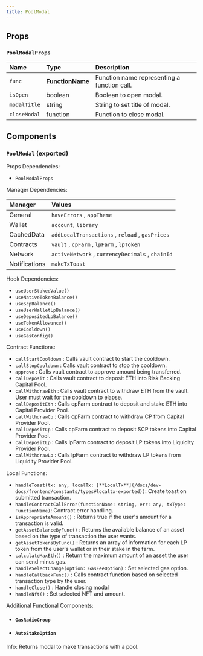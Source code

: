 ```yaml
---
title: PoolModal
---
```


## Props

### `PoolModalProps`

| Name | Type | Description                                                          |
| :--- | :--- | :------------------------------------------------------------------- |
| `func` | [**FunctionName**](/docs/dev-docs/frontend/constants/enums#functionname-exported) | Function name representing a function call.
| `isOpen` | boolean | Boolean to open modal.
| `modalTitle` | string | String to set title of modal.
| `closeModal` | function | Function to close modal.

## Components

### `PoolModal` (exported)

Props Dependencies:

- `PoolModalProps`

Manager Dependencies:

| Manager | Values                                                          |
| :--- | :------------------------------------------------------------------- |
| General | `haveErrors` , `appTheme`
| Wallet | `account`, `library`
| CachedData | `addLocalTransactions` , `reload` , `gasPrices`
| Contracts | `vault` , `cpFarm` , `lpFarm` , `lpToken`
| Network | `activeNetwork` , `currencyDecimals` , `chainId`
| Notifications | `makeTxToast`

Hook Dependencies:

- `useUserStakedValue()`
- `useNativeTokenBalance()`
- `useScpBalance()`
- `useUserWalletLpBalance()`
- `useDepositedLpBalance()`
- `useTokenAllowance()`
- `useCooldown()`
- `useGasConfig()`

Contract Functions:

- `callStartCooldown` : Calls vault contract to start the cooldown.
- `callStopCooldown` : Calls vault contract to stop the cooldown.
- `approve` : Calls vault contract to approve amount being transferred.
- `callDeposit` : Calls vault contract to deposit ETH into Risk Backing Capital Pool.
- `callWithdrawEth` : Calls vault contract to withdraw ETH from the vault. User must wait for the cooldown to elapse.
- `callDepositEth` : Calls cpFarm contract to deposit and stake ETH into Capital Provider Pool.
- `callWithdrawCp` : Calls cpFarm contract to withdraw CP from Capital Provider Pool.
- `callDepositCp` : Calls cpFarm contract to deposit SCP tokens into Capital Provider Pool.
- `callDepositLp` : Calls lpFarm contract to deposit LP tokens into Liquidity Provider Pool.
- `callWithdrawLp` : Calls lpFarm contract to withdraw LP tokens from Liquidity Provider Pool.


Local Functions:

- `handleToast(tx: any, localTx: [**LocalTx**](/docs/dev-docs/frontend/constants/types#localtx-exported))`: Create toast on submitted transaction.
- `handleContractCallError(functionName: string, err: any, txType: FunctionName)`: Contract error handling.
- `isAppropriateAmount()` : Returns true if the user's amount for a transaction is valid.
- `getAssetBalanceByFunc()` : Returns the available balance of an asset based on the type of transaction the user wants.
- `getAssetTokensByFunc()` : Returns an array of information for each LP token from the user's wallet or in their stake in the farm.
- `calculateMaxEth()` : Return the maximum amount of an asset the user can send minus gas.
- `handleSelectChange(option: GasFeeOption)` : Set selected gas option.
- `handleCallbackFunc()` : Calls contract function based on selected transaction type by the user.
- `handleClose()` : Handle closing modal
- `handleNft()` : Set selected NFT and amount. 

Additional Functional Components:

- #### `GasRadioGroup`

- #### `AutoStakeOption`

Info: Returns modal to make transactions with a pool.